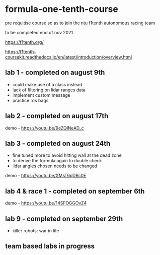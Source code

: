 # formula-one-tenth-course

pre requitise course so as to join the ntu f1tenth autonomous racing team 

to be completed end of nov 2021

https://f1tenth.org/

https://f1tenth-coursekit.readthedocs.io/en/latest/introduction/overview.html

## lab 1 - completed on august 9th

- could make use of a class instead
- lack of filtering on lidar ranges data
- implement custom message
- practice ros bags

## lab 2 - completed on august 17th

demo - https://youtu.be/9eZQlNeAD_c
    
## lab 3 - completed on august 24th

- fine tuned more to avoid hitting wall at the dead zone
- to derive the formula again to double check 
- lidar angles chosen needs to be changed

demo - https://youtu.be/XMsT6qDRc0E

## lab 4 & race 1 - completed on september 6th

demo - https://youtu.be/14SFOGGOvZ4

## lab 9 - completed on september 29th

- killer robots: war in life

## team based labs in progress
